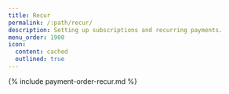 ```yaml
---
title: Recur
permalink: /:path/recur/
description: Setting up subscriptions and recurring payments.
menu_order: 1900
icon:
  content: cached
  outlined: true
---
```


{% include payment-order-recur.md %}
